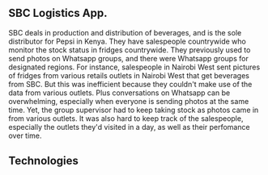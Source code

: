 ## SBC Logistics App.

SBC deals in production and distribution of beverages, and is the sole distributor for Pepsi in Kenya. They have salespeople countrywide who monitor the stock status in fridges countrywide. They previously used to send photos on Whatsapp groups, and there were Whatsapp groups for designated regions. For instance, salespeople in Nairobi West sent pictures of fridges from various retails outlets in Nairobi West that get beverages from SBC. But this was inefficient because they couldn't make use of the data from various outlets. Plus conversations on Whatsapp can be overwhelming, especially when everyone is sending photos at the same time. Yet, the group supervisor had to keep taking stock as photos came in from various outlets. It was also hard to keep track of the salespeople, especially the outlets they'd visited in a day, as well as their perfomance over time.

## Technologies
